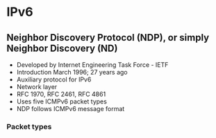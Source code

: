 # IPv6

## Neighbor Discovery Protocol (NDP), or simply Neighbor Discovery (ND)

- Developed by 	Internet Engineering Task Force - IETF
- Introduction	March 1996; 27 years ago
- Auxiliary protocol for IPv6
- Network layer
- RFC 1970, RFC 2461, RFC 4861
- Uses five ICMPv6 packet types
- NDP follows ICMPv6 message format

### Packet types

